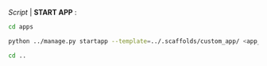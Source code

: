 _Script_ | **START APP** :

```bash
cd apps
```

```bash
python ../manage.py startapp --template=../.scaffolds/custom_app/ <app_name>  
```

```bash
cd .. 
```

